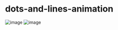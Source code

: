 # dots-and-lines-animation
![image](https://user-images.githubusercontent.com/100225320/185802723-c0462a19-70d7-4c7e-b21c-6f62234823c4.png)
![image](https://user-images.githubusercontent.com/100225320/185802800-db0c4e86-f7e3-479f-badb-6b5a205eb757.png)
